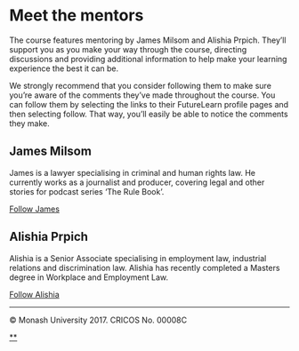 # Meet the mentors

The course features mentoring by James Milsom and Alishia Prpich. They’ll support you as you make your way through the course, directing discussions and providing additional information to help make your learning experience the best it can be.

We strongly recommend that you consider following them to make sure you’re aware of the comments they’ve made throughout the course. You can follow them by selecting the links to their FutureLearn profile pages and then selecting follow. That way, you’ll easily be able to notice the comments they make.

## James Milsom

James is a lawyer specialising in criminal and human rights law. He currently works as a journalist and producer, covering legal and other stories for podcast series ‘The Rule Book’.

[Follow James](https://www.futurelearn.com/profiles/4482540)

## Alishia Prpich

Alishia is a Senior Associate specialising in employment law, industrial relations and discrimination law. Alishia has recently completed a Masters degree in Workplace and Employment Law.

[Follow Alishia](https://www.futurelearn.com/profiles/6397538)

------

© Monash University 2017. CRICOS No. 00008C

[**](https://www.futurelearn.com/courses/law-for-non-lawyers/3/steps/207435#fl-comments)